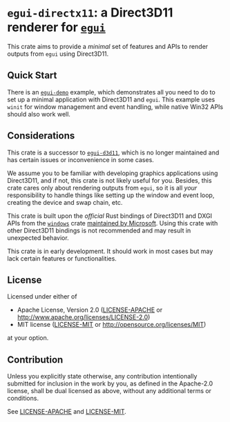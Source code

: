 # `egui-directx11`: a Direct3D11 renderer for [`egui`](https://crates.io/crates/egui)

This crate aims to provide a *minimal* set of features and APIs to render
outputs from `egui` using Direct3D11.

## Quick Start

There is an [`egui-demo`](examples/egui-demo.rs) example, which demonstrates all you need to do to set up a minimal application
with Direct3D11 and `egui`. This example uses `winit` for window management and
event handling, while native Win32 APIs should also work well.

## Considerations

This crate is a successor to [`egui-d3d11`](https://crates.io/crates/egui-d3d11),
which is no longer maintained and has certain issues or inconvenience in some cases.

We assume you to be familiar with developing
graphics applications using Direct3D11, and if not, this crate is not likely
useful for you. Besides, this crate cares only about rendering outputs
from `egui`, so it is all *your* responsibility to handle things like
setting up the window and event loop, creating the device and swap chain, etc.

This crate is built upon the *official* Rust bindings of Direct3D11 and DXGI APIs
from the [`windows`](https://crates.io/crates/windows) crate [maintained by
Microsoft](https://github.com/microsoft/windows-rs). Using this crate with
other Direct3D11 bindings is not recommended and may result in unexpected behavior.

This crate is in early development. It should work in most cases but may lack
certain features or functionalities.


## License

Licensed under either of

 * Apache License, Version 2.0
   ([LICENSE-APACHE](LICENSE-APACHE) or http://www.apache.org/licenses/LICENSE-2.0)
 * MIT license
   ([LICENSE-MIT](LICENSE-MIT) or http://opensource.org/licenses/MIT)

at your option.

## Contribution

Unless you explicitly state otherwise, any contribution intentionally submitted
for inclusion in the work by you, as defined in the Apache-2.0 license, shall be
dual licensed as above, without any additional terms or conditions.

See [LICENSE-APACHE](LICENSE-APACHE) and [LICENSE-MIT](LICENSE-MIT).
